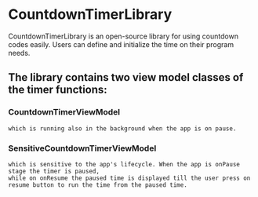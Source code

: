 # CountdownTimerLibrary
CountdownTimerLibrary is an open-source library for using countdown codes easily. Users can define and initialize the time on their program needs.

## The library contains two view model classes of the timer functions:
  ### CountdownTimerViewModel 
    which is running also in the background when the app is on pause.
  ### SensitiveCountdownTimerViewModel 
    which is sensitive to the app's lifecycle. When the app is onPause stage the timer is paused, 
    while on onResume the paused time is displayed till the user press on resume button to run the time from the paused time.


